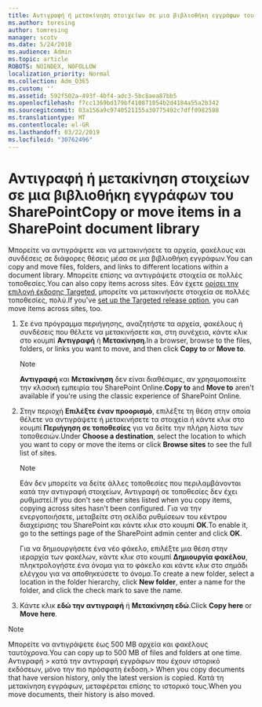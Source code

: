 ```yaml
---
title: Αντιγραφή ή μετακίνηση στοιχείων σε μια βιβλιοθήκη εγγράφων του SharePoint
ms.author: toresing
author: tomresing
manager: scotv
ms.date: 5/24/2018
ms.audience: Admin
ms.topic: article
ROBOTS: NOINDEX, NOFOLLOW
localization_priority: Normal
ms.collection: Adm_O365
ms.custom: ''
ms.assetid: 592f502a-493f-4bf4-adc3-5bc8aea87bb5
ms.openlocfilehash: f7cc1369bd179bf410871054b2d4184a55a2b342
ms.sourcegitcommit: 03a156a9c9740521155a30775492c7dff0982588
ms.translationtype: MT
ms.contentlocale: el-GR
ms.lasthandoff: 03/22/2019
ms.locfileid: "30762496"
---
```

# <a name="copy-or-move-items-in-a-sharepoint-document-library"></a><span data-ttu-id="49f2d-102">Αντιγραφή ή μετακίνηση στοιχείων σε μια βιβλιοθήκη εγγράφων του SharePoint</span><span class="sxs-lookup"><span data-stu-id="49f2d-102">Copy or move items in a SharePoint document library</span></span>

<span data-ttu-id="49f2d-103">Μπορείτε να αντιγράψετε και να μετακινήσετε τα αρχεία, φακέλους και συνδέσεις σε διάφορες θέσεις μέσα σε μια βιβλιοθήκη εγγράφων.</span><span class="sxs-lookup"><span data-stu-id="49f2d-103">You can copy and move files, folders, and links to different locations within a document library.</span></span> <span data-ttu-id="49f2d-104">Μπορείτε επίσης να αντιγράψετε στοιχεία σε πολλές τοποθεσίες.</span><span class="sxs-lookup"><span data-stu-id="49f2d-104">You can also copy items across sites.</span></span> <span data-ttu-id="49f2d-105">Εάν έχετε [ορίσει την επιλογή έκδοσης Targeted](https://go.microsoft.com/fwlink/?linkid=622980), μπορείτε να μετακινήσετε στοιχεία σε πολλές τοποθεσίες, πολύ.</span><span class="sxs-lookup"><span data-stu-id="49f2d-105">If you've [set up the Targeted release option](https://go.microsoft.com/fwlink/?linkid=622980), you can move items across sites, too.</span></span>
  
1. <span data-ttu-id="49f2d-106">Σε ένα πρόγραμμα περιήγησης, αναζητήστε τα αρχεία, φακέλους ή συνδέσεις που θέλετε να μετακινήσετε και, στη συνέχεια, κάντε κλικ στο κουμπί **Αντιγραφή** ή **Μετακίνηση**.</span><span class="sxs-lookup"><span data-stu-id="49f2d-106">In a browser, browse to the files, folders, or links you want to move, and then click **Copy to** or **Move to**.</span></span>
    
    > [!NOTE]
    > <span data-ttu-id="49f2d-107">**Αντιγραφή** και **Μετακίνηση** δεν είναι διαθέσιμες, αν χρησιμοποιείτε την κλασική εμπειρία του SharePoint Online.</span><span class="sxs-lookup"><span data-stu-id="49f2d-107">**Copy to** and **Move to** aren't available if you're using the classic experience of SharePoint Online.</span></span> 
  
2. <span data-ttu-id="49f2d-108">Στην περιοχή **Επιλέξτε έναν προορισμό**, επιλέξτε τη θέση στην οποία θέλετε να αντιγράψετε ή μετακινήσετε τα στοιχεία ή κάντε κλικ στο κουμπί **Περιήγηση σε τοποθεσίες** για να δείτε την πλήρη λίστα των τοποθεσιών.</span><span class="sxs-lookup"><span data-stu-id="49f2d-108">Under **Choose a destination**, select the location to which you want to copy or move the items or click **Browse sites** to see the full list of sites.</span></span> 
    
    > [!NOTE]
    > <span data-ttu-id="49f2d-109">Εάν δεν μπορείτε να δείτε άλλες τοποθεσίες που περιλαμβάνονται κατά την αντιγραφή στοιχείων, Αντιγραφή σε τοποθεσίες δεν έχει ρυθμιστεί.</span><span class="sxs-lookup"><span data-stu-id="49f2d-109">If you don't see other sites listed when you copy items, copying across sites hasn't been configured.</span></span> <span data-ttu-id="49f2d-110">Για να την ενεργοποιήσετε, μεταβείτε στη σελίδα ρυθμίσεων του κέντρου διαχείρισης του SharePoint και κάντε κλικ στο κουμπί **OK**.</span><span class="sxs-lookup"><span data-stu-id="49f2d-110">To enable it, go to the settings page of the SharePoint admin center and click **OK**.</span></span> 
  
    <span data-ttu-id="49f2d-111">Για να δημιουργήσετε ένα νέο φάκελο, επιλέξτε μια θέση στην ιεραρχία των φακέλων, κάντε κλικ στο κουμπί **Δημιουργία φακέλου**, πληκτρολογήστε ένα όνομα για το φάκελο και κάντε κλικ στο σημάδι ελέγχου για να αποθηκεύσετε το όνομα.</span><span class="sxs-lookup"><span data-stu-id="49f2d-111">To create a new folder, select a location in the folder hierarchy, click **New folder**, enter a name for the folder, and click the check mark to save the name.</span></span>
    
3. <span data-ttu-id="49f2d-112">Κάντε κλικ **εδώ την αντιγραφή** ή **Μετακίνηση εδώ**.</span><span class="sxs-lookup"><span data-stu-id="49f2d-112">Click **Copy here** or **Move here**.</span></span>
    
> [!NOTE]
>  <span data-ttu-id="49f2d-113">Μπορείτε να αντιγράψετε έως 500 MB αρχεία και φακέλους ταυτόχρονα.</span><span class="sxs-lookup"><span data-stu-id="49f2d-113">You can copy up to 500 MB of files and folders at one time.</span></span> <span data-ttu-id="49f2d-114">Αντιγραφή > κατά την αντιγραφή εγγράφων που έχουν ιστορικό εκδόσεων, μόνο την πιο πρόσφατη έκδοση.</span><span class="sxs-lookup"><span data-stu-id="49f2d-114">>  When you copy documents that have version history, only the latest version is copied.</span></span> <span data-ttu-id="49f2d-115">Κατά τη μετακίνηση εγγράφων, μεταφέρεται επίσης το ιστορικό τους.</span><span class="sxs-lookup"><span data-stu-id="49f2d-115">When you move documents, their history is also moved.</span></span> 
  

